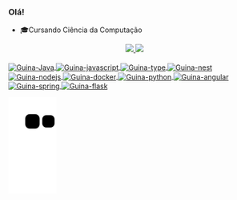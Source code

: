 ### Olá!
* 🎓Cursando Ciência da Computação

<div align="center">
  <a href="https://github.com/guinafelix">
  <img height="180em" src="https://github-readme-stats-8rezj36bx-guinafelix.vercel.app/api?username=guinafelix&show_icons=true&theme=dracula&include_all_commits=true"/>
  <img height="180em" src="https://github-readme-stats-8rezj36bx-guinafelix.vercel.app/api/top-langs/?username=guinafelix&layout=compact&langs_count=7&theme=dracula"/>
</div>
<div style="display: inline_block"><br>
  <img align="center" alt="Guina-Java" height="30" width"40" src="https://cdn.jsdelivr.net/gh/devicons/devicon/icons/java/java-plain-wordmark.svg" >
  <img align="center" alt="Guina-javascript" height="30" width"40" src="https://cdn.jsdelivr.net/gh/devicons/devicon/icons/javascript/javascript-plain.svg" />
  <img align="center" alt="Guina-type" height="30" width"40" src="https://cdn.jsdelivr.net/gh/devicons/devicon/icons/typescript/typescript-plain.svg" />
  <img align="center" alt="Guina-nest" height="30" width"40" src="https://cdn.jsdelivr.net/gh/devicons/devicon/icons/nestjs/nestjs-plain.svg" />
  <img align="center" alt="Guina-nodejs" height="30" width"40" src="https://cdn.jsdelivr.net/gh/devicons/devicon/icons/nodejs/nodejs-original.svg" />
  <img align="center" alt="Guina-docker" height="30" width"40" src="https://cdn.jsdelivr.net/gh/devicons/devicon/icons/docker/docker-plain.svg" />
  <img align="center" alt="Guina-python" height="30" width"40" src="https://cdn.jsdelivr.net/gh/devicons/devicon/icons/python/python-original.svg" />
  <img align="center" alt="Guina-angular" height="30" width"40" src="https://cdn.jsdelivr.net/gh/devicons/devicon/icons/angularjs/angularjs-original.svg" />
  <img align="center" alt="Guina-spring" height="30" width"40" src="https://cdn.jsdelivr.net/gh/devicons/devicon/icons/spring/spring-original.svg" />
  <img align="center" alt="Guina-flask" height="30" width"40" src="https://cdn.jsdelivr.net/gh/devicons/devicon/icons/flask/flask-original-wordmark.svg" />
</div>
  
![Snake animation](https://github.com/guinafelix/guinafelix/blob/output/github-contribution-grid-snake.svg)
